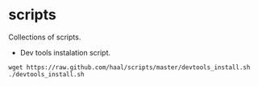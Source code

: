 scripts
=======

Collections of scripts.

- Dev tools instalation script.

```
wget https://raw.github.com/haal/scripts/master/devtools_install.sh
./devtools_install.sh
```
